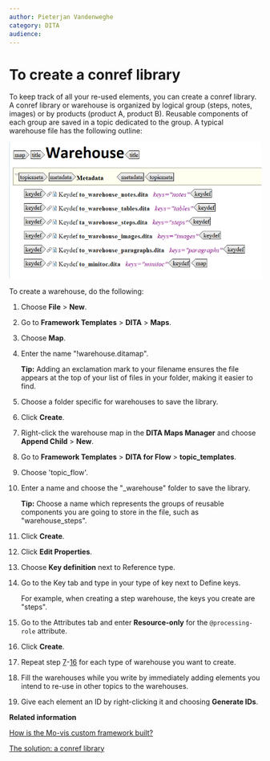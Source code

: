 ```yaml
---
author: Pieterjan Vandenweghe
category: DITA
audience: 
---
```


# To create a conref library

To keep track of all your re-used elements, you can create a conref library. A conref library or warehouse is organized by logical group \(steps, notes, images\) or by products \(product A, product B\). Reusable components of each group are saved in a topic dedicated to the group. A typical warehouse file has the following outline:

![](../_media/graphics/warehouse.png)

To create a warehouse, do the following:

1.  Choose **File** \> **New**.

2.  Go to **Framework Templates** \> **DITA** \> **Maps**.

3.  Choose **Map**.

4.  Enter the name "!warehouse.ditamap".

    **Tip:** Adding an exclamation mark to your filename ensures the file appears at the top of your list of files in your folder, making it easier to find.

5.  Choose a folder specific for warehouses to save the library.

6.  Click **Create**.

7.  Right-click the warehouse map in the **DITA Maps Manager** and choose **Append Child** \> **New**.

8.  Go to **Framework Templates** \> **DITA for Flow** \> **topic\_templates**.

9.  Choose 'topic\_flow'.

10. Enter a name and choose the "\_warehouse" folder to save the library.

    **Tip:** Choose a name which represents the groups of reusable components you are going to store in the file, such as "warehouse\_steps".

11. Click **Create**.

12. Click **Edit Properties**.

13. Choose **Key definition** next to Reference type.

14. Go to the Key tab and type in your type of key next to Define keys.

    For example, when creating a step warehouse, the keys you create are "steps".

15. Go to the Attributes tab and enter **Resource-only** for the `@processing-role` attribute.

16. Click **Create**.

17. Repeat step [7](#step_gzh_ry1_q4b)-[16](#step_hmh_wy1_q4b) for each type of warehouse you want to create.

18. Fill the warehouses while you write by immediately adding elements you intend to re-use in other topics to the warehouses.

19. Give each element an ID by right-clicking it and choosing **Generate IDs**.


**Related information**  


[How is the Mo-vis custom framework built?](co_flow_custom_framework.md)

[The solution: a conref library](co_conref_library.md)

